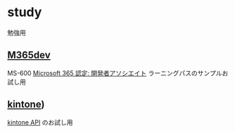 # study
勉強用

## [M365dev](./M365dev/) 

MS-600 [Microsoft 365 認定: 開発者アソシエイト](https://docs.microsoft.com/ja-jp/learn/certifications/m365-developer-associate/) ラーニングパスのサンプルお試し用

## [kintone](./kintone/)) 

[kintone API](https://developer.cybozu.io/hc/ja) のお試し用
